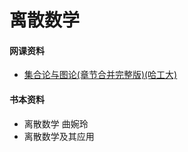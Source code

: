 # 离散数学



#### 网课资料

- [集合论与图论(章节合并完整版)(哈工大)](https://www.bilibili.com/video/BV1eK4y1b7ge?spm_id_from=333.999.0.0)

  

#### 书本资料

- 离散数学 曲婉玲
- 离散数学及其应用
